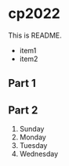 # cp2022

This is README.
- item1
- item2

## Part 1

## Part 2
1. Sunday
1. Monday
1. Tuesday
1. Wednesday

